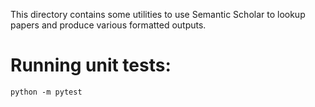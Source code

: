 This directory contains some utilities to use Semantic Scholar to lookup papers and produce various formatted outputs.

# Running unit tests:

    python -m pytest
